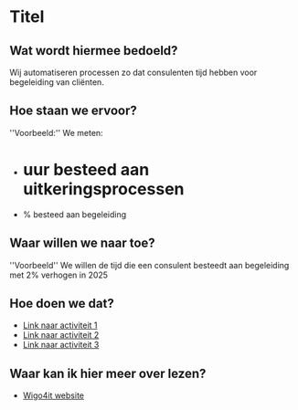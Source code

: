 # Titel

## Wat wordt hiermee bedoeld?
Wij automatiseren processen zo dat consulenten tijd hebben voor begeleiding van cliënten.

## Hoe staan we ervoor?
''Voorbeeld:''
We meten:
- # uur besteed aan uitkeringsprocessen
- % besteed aan begeleiding

## Waar willen we naar toe?
''Voorbeeld''
We willen de tijd die een consulent besteedt aan begeleiding met 2% verhogen in 2025

## Hoe doen we dat?
- <a href="wiki.html?page=test">Link naar activiteit 1 </a>
- <a href="wiki.html?page=test">Link naar activiteit 2 </a>
- <a href="wiki.html?page=test">Link naar activiteit 3 </a>

## Waar kan ik hier meer over lezen?
- <a href="https://www.wigo4it.nl/?utm=duurzaamheidsradar">Wigo4it website</a>



